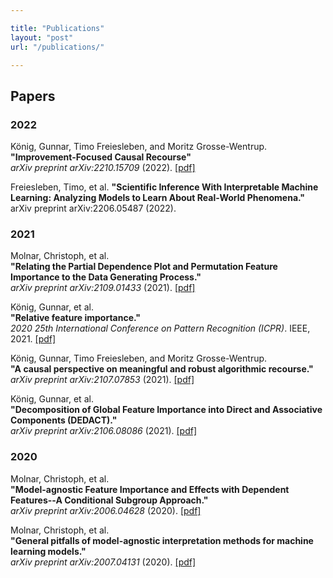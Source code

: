 ```yaml
---

title: "Publications"
layout: "post"
url: "/publications/"

---
```



## Papers

### 2022

König, Gunnar, Timo Freiesleben, and Moritz Grosse-Wentrup.\
**"Improvement-Focused Causal Recourse"**\
*arXiv preprint arXiv:2210.15709* (2022). [[pdf]](https://arxiv.org/pdf/2210.15709.pdf)

Freiesleben, Timo, et al.
**"Scientific Inference With Interpretable Machine Learning: Analyzing Models to Learn About Real-World Phenomena."**
arXiv preprint arXiv:2206.05487 (2022).

### 2021

Molnar, Christoph, et al.\
**"Relating the Partial Dependence Plot and  Permutation Feature Importance to the Data Generating Process."**\
*arXiv preprint arXiv:2109.01433* (2021). [[pdf]](https://arxiv.org/pdf/2109.01433.pdf)

König, Gunnar, et al.\
**"Relative feature importance."**\
*2020 25th International Conference on Pattern Recognition (ICPR)*. IEEE, 2021. [[pdf]](https://arxiv.org/pdf/2007.08283.pdf)

König, Gunnar, Timo Freiesleben, and Moritz Grosse-Wentrup.\
**"A causal  perspective on meaningful and robust algorithmic recourse."**\
*arXiv preprint arXiv:2107.07853* (2021). [[pdf]](https://arxiv.org/pdf/2107.07853.pdf)

König, Gunnar, et al.\
**"Decomposition of Global Feature Importance into Direct and Associative Components (DEDACT)."**\
*arXiv preprint arXiv:2106.08086* (2021). [[pdf]](https://arxiv.org/pdf/2106.08086.pdf)

### 2020

Molnar, Christoph, et al.\
**"Model-agnostic Feature Importance and Effects with Dependent Features--A Conditional Subgroup Approach."**\
*arXiv preprint arXiv:2006.04628* (2020). [[pdf]](https://arxiv.org/pdf/2006.04628.pdf)

Molnar, Christoph, et al.\
**"General pitfalls of model-agnostic interpretation methods for machine learning models."**\
*arXiv preprint arXiv:2007.04131* (2020). [[pdf]](https://arxiv.org/pdf/2007.04131.pdf)

